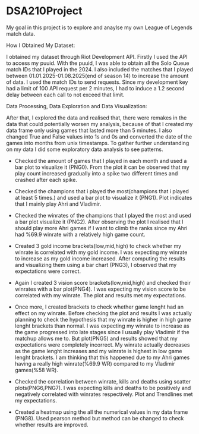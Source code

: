 # DSA210Project

My goal in this project is to explore and anaylse my own League of Legends match data. 

How I Obtained My Dataset:

I obtained my dataset through Riot Development API. Firstly I used the API to access my puuid. With the puuid, I was able to obtain all the Solo Queue match IDs that I played in the 2024. I also included the matches that I played between 01.01.2025-01.08.2025(end of season 14) to increase the amount of data. I used the match IDs to send requests. Since my development key had a limit of 100 API request per 2 minutes, I had to induce a 1.2 second delay between each call to not exceed that limit.


Data Processing, Data Exploration and Data Visualization:

After that, I explored the data and realised that, there were remakes in the data that could potentially worsen my analysis, because of that I created my data frame only using games that lasted more than 5 minutes. I also changed True and False values into 1s and 0s and converted the date of the games into months from unix timestamps. To gather further understanding on my data I did some exploratory data analysis to see patterns. 


- Checked the amount of games that I played in each month and used a bar plot to visualize it (PNG0). From the plot it can be observed that my play count increased gradually into a spike two different times and crashed after each spike.

- Checked the champions that i played the most(champions that i played at least 5 times.) and used a bar plot to visualize it (PNG1). Plot indicates that I mainly play Ahri and Vladimir.

- Checked the winrates of the champions that I played the most and used a bar plot visualize it (PNG2). After observing the plot I realised that I should play more Ahri games if I want to climb the ranks since my Ahri had %69.9 winrate with a relatively high game count.

- Created 3 gold income brackets(low,mid,high) to check whether my winrate is correlated with my gold income. I was expecting my winrate to increase as my gold income increased. After computing the results and visualizing them using a bar chart (PNG3), I observed that my expectations were correct.

- Again I created 3 vision score brackets(low,mid,high) and checked their winrates with a bar plot(PNG4). I was expecting my vision score to be correlated with my winrate. The plot and results met my expectations.

- Once more, I created brackets to check whether game lenght had an effect on my winrate. Before checking the plot and results I was actually planning to check the hypothesis that my winrate is higher in high game lenght brackets than normal. I was expecting my winrate to increase as the game progressed into late stages since I usually play Vladimir if the matchup allows me to. But plot(PNG5) and results showed that my expectations were completely incorrect. My winrate actually decreases as the game lenght increases and my winrate is highest in low game lenght brackets. I am thinking that this happened due to my Ahri games having a really high winrate(%69.9 WR) compared to my Vladimir games(%58 WR).

- Checked the correlation between winrate, kills and deaths using scatter plots(PNG6,PNG7). I was expecting kills and deaths to be positively and negatively correlated with winrates respectively. Plot and Trendlines met my expectations.

- Created a heatmap using the all the numerical values in my data frame (PNG8). Used pearson method but method can be changed to check whether results are improved.







